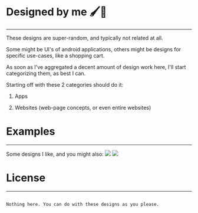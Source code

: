 # Designed by me 🖌🎨
<hr>
These designs are super-random, and typically not related at all. 

Some might be UI's of android applications, others might be designs for specific use-cases, like a shopping cart. 

As soon as I've aggregated a decent amount of design work here, I'll start categorizing them, as best I can.

Starting off with these 2 categories should do it: 

1. Apps  
 
2. Websites (web-page concepts, or even entire websites)  

# Examples
<hr> 
Some designs I like, and you might also: 
<img src="https://github.com/dev-segal/RandomDesigns/blob/master/designs.png" />
<img src="https://github.com/dev-segal/RandomDesigns/raw/master/apps/libgen/designs.png" />


# License 
<hr>

```

Nothing here. You can do with these designs as you please. 

```
